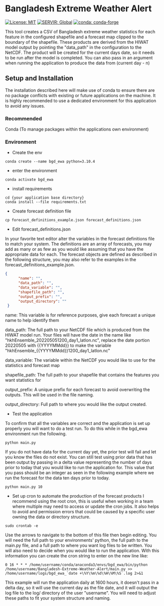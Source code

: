# Bangladesh Extreme Weather Alert

[![License: MIT](https://img.shields.io/badge/License-MIT-yellow.svg)](https://opensource.org/licenses/MIT)
[![SERVIR: Global](https://img.shields.io/badge/SERVIR-Global-green)](https://servirglobal.net)
[![conda: conda-forge](https://shields.io/badge/conda%7Cconda--forge-v3.7.1-blue)](https://conda.io/)

This tool creates a CSV of Bangladesh extreme weather statistics for each feature in the configured shapefile
and a forecast map clipped to the boundary of the shapefile. These products are derived from the 
HIWAT model output by pointing the "data_path" in the configuration to the NetCDF.  The product will
be created for the current days date, so it needs to be run after the model is completed.  You can also 
pass in an argument when running the application to produce the data from (current day - n)

## Setup and Installation
The installation described here will make use of conda to ensure there are no package conflicts with 
existing or future applications on the machine.  It is highly recommended to use a dedicated environment 
for this application to avoid any issues.

### Recommended
Conda (To manage packages within the applications own environment)

### Environment
- Create the env

```shell
conda create --name bgd_ewa python=3.10.4
```

- enter the environment

```shell
conda activate bgd_ewa
```

- install requirements 
```shell
cd {your application base directory}
conda install --file requirements.txt 
```

- Create forecast definition file
```shell
cp forecast_definitions_example.json forecast_definitions.json
```

- Edit forecast_definitions.json

In your favorite text editor alter the variables in the forecast definitions file
to match your system.  The definitions are an array of forecasts, you may add as 
many or as few as you would like assuming that you have the appropriate data for each.
The forecast objects are defined as described in the following structure, you may 
also refer to the examples in the forecast_definitions_example.json.  
```json
{
      "name": "", 
      "data_path": "",
      "data_variable": "",
      "shapefile_path": "",
      "output_prefix": "",
      "output_directory": ""
 }
```
name: This variable is for reference purposes, give each forecast a unique name to help identify them

data_path: The full path to your NetCDF file which is produced from the HIWAT model run.  Your files
will have the date in the name like "hkhEnsemble_202205051200_day1_latlon.nc", replace the date portion
20220505 with {{YYYYMMdd}} to make the variable "hkhEnsemble_{{YYYYMMdd}}1200_day1_latlon.nc"

data_variable: The variable within the NetCDF you would like to use for the statistics and forecast map

shapefile_path: The full path to your shapefile that contains the features you want statistics for

output_prefix: A unique prefix for each forecast to avoid overwriting the outputs.  This will be used in the file naming.

output_directory: Full path to where you would like the output created. 

- Test the application

To confirm that all the variables are correct and the application is set up properly you will want to do a test run.
To do this while in the bgd_ewa environment run the following.

```shell
python main.py
```

If you do not have data for the current day yet, the prior test will fail and let you know the files do not exist.
You can still test using prior data that has been output by passing in a delta value representing the number of days 
prior to today that you would like to run the application for.  This value that you pass should be an integer 
as seen in the following example where we run the forecast for the data ten days prior to today.

```shell
python main.py 10
```

- Set up cron to automate the production of the forecast products
I recommend using the root cron, this is useful when working in a team where multiple may need to access or update 
the cron jobs.  It also helps to avoid and permission errors that could be caused by a specific user owning the data
or directory structure.

```shell
sudo crontab -e
```

Use the arrows to navigate to the bottom of this file then begin editing.  You will need the full path to your 
environments' python, the full path to the main.py file, and a full path to where you want log files to be written.
You will also need to decide when you would like to run the application.  With this information you can create the 
cron string to enter on the new line like:

```shell
0 16 * * * /home/username/conda/anaconda3/envs/bgd_ewa/bin/python /home/username/Bangladesh-Extreme-Weather-Alert/main.py >> /home/username/logs/bgd_ewa_`date +\%Y\%m\%d\%H\%M\%S`.log 2>&1
```

This example will run the application daily at 1600 hours, it doesn't pass in a delta day, so it will use the current
day as the file date, and it will output the log file to the log/ directory of the user "username".  You will need
to adjust these paths to fit your system structure and naming.